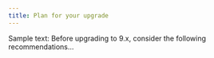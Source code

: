 ```yaml
---
title: Plan for your upgrade
---
```


Sample text: Before upgrading to 9.x, consider the following recommendations…
